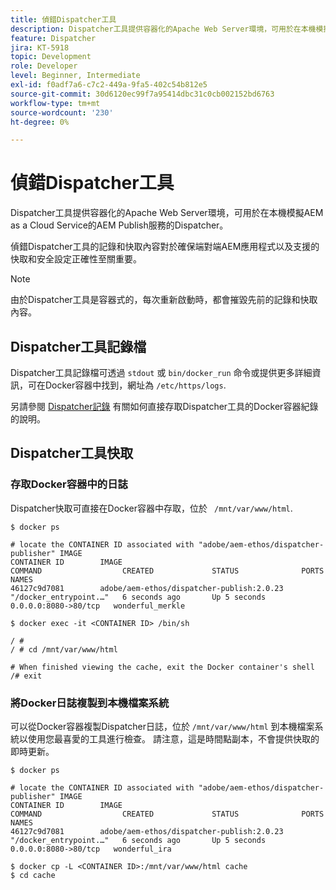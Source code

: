 ```yaml
---
title: 偵錯Dispatcher工具
description: Dispatcher工具提供容器化的Apache Web Server環境，可用於在本機模擬AEM as a Cloud Service的AEM Publish服務的Dispatcher。 偵錯Dispatcher工具的記錄和快取內容對於確保端對端AEM應用程式以及支援的快取和安全設定正確性至關重要。
feature: Dispatcher
jira: KT-5918
topic: Development
role: Developer
level: Beginner, Intermediate
exl-id: f0adf7a6-c7c2-449a-9fa5-402c54b812e5
source-git-commit: 30d6120ec99f7a95414dbc31c0cb002152bd6763
workflow-type: tm+mt
source-wordcount: '230'
ht-degree: 0%

---
```


# 偵錯Dispatcher工具

Dispatcher工具提供容器化的Apache Web Server環境，可用於在本機模擬AEM as a Cloud Service的AEM Publish服務的Dispatcher。

偵錯Dispatcher工具的記錄和快取內容對於確保端對端AEM應用程式以及支援的快取和安全設定正確性至關重要。

>[!NOTE]
>
>由於Dispatcher工具是容器式的，每次重新啟動時，都會摧毀先前的記錄和快取內容。

## Dispatcher工具記錄檔

Dispatcher工具記錄檔可透過 `stdout` 或 `bin/docker_run` 命令或提供更多詳細資訊，可在Docker容器中找到，網址為 `/etc/https/logs`.

另請參閱 [Dispatcher記錄](./logs.md#dispatcher-logs) 有關如何直接存取Dispatcher工具的Docker容器紀錄的說明。

## Dispatcher工具快取

### 存取Docker容器中的日誌

Dispatcher快取可直接在Docker容器中存取，位於 ` /mnt/var/www/html`.

```shell
$ docker ps

# locate the CONTAINER ID associated with "adobe/aem-ethos/dispatcher-publisher" IMAGE
CONTAINER ID        IMAGE                                       COMMAND                  CREATED             STATUS              PORTS                  NAMES
46127c9d7081        adobe/aem-ethos/dispatcher-publish:2.0.23   "/docker_entrypoint.…"   6 seconds ago       Up 5 seconds        0.0.0.0:8080->80/tcp   wonderful_merkle

$ docker exec -it <CONTAINER ID> /bin/sh

/ # 
/ # cd /mnt/var/www/html

# When finished viewing the cache, exit the Docker container's shell
/# exit
```

### 將Docker日誌複製到本機檔案系統

可以從Docker容器複製Dispatcher日誌，位於 `/mnt/var/www/html` 到本機檔案系統以使用您最喜愛的工具進行檢查。 請注意，這是時間點副本，不會提供快取的即時更新。

```shell
$ docker ps

# locate the CONTAINER ID associated with "adobe/aem-ethos/dispatcher-publisher" IMAGE
CONTAINER ID        IMAGE                                       COMMAND                  CREATED             STATUS              PORTS                  NAMES
46127c9d7081        adobe/aem-ethos/dispatcher-publish:2.0.23   "/docker_entrypoint.…"   6 seconds ago       Up 5 seconds        0.0.0.0:8080->80/tcp   wonderful_ira

$ docker cp -L <CONTAINER ID>:/mnt/var/www/html cache 
$ cd cache
```
